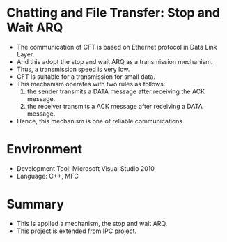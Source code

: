 # Chatting and File Transfer: Stop and Wait ARQ
- The communication of CFT is based on Ethernet protocol in Data Link Layer.
- And this adopt the stop and wait ARQ as a transmission mechanism.
- Thus, a transmission speed is very low.
- CFT is suitable for a transmission for small data.
- This mechanism operates with two rules as follows:
  1) the sender transmits a DATA message after receiving the ACK message.
  2) the receiver transmits a ACK message after receiving a DATA message.
- Hence, this mechanism is one of reliable communications.

# Environment
- Development Tool: Microsoft Visual Studio 2010
- Language: C++, MFC

# Summary
- This is applied a mechanism, the stop and wait ARQ.
- This project is extended from IPC project.
